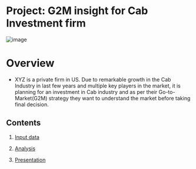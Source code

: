 # Project: G2M insight for Cab Investment firm

![image](https://user-images.githubusercontent.com/35038779/224539764-247ce784-745c-4a8a-bfc8-7b70190eaee0.png)


# Overview

- XYZ is a private firm in US. Due to remarkable growth in the Cab Industry in last few years and multiple key players in the market, it is planning for an investment in Cab industry and as per their Go-to-Market(G2M) strategy they want to understand the market before taking final decision.


## Contents

1. [Input data](https://github.com/LtvnSergey/Internship_Week_2_G2M-insight-for-Cab-Investment-firm/tree/main/data)

2. [Analysis](https://github.com/LtvnSergey/Internship_Week_2_G2M-insight-for-Cab-Investment-firm/blob/main/notebooks/week_2_g2m_insight.ipynb)

3. [Presentation](https://github.com/LtvnSergey/Internship_Week_2_G2M-insight-for-Cab-Investment-firm/blob/main/G2M_Case_Study_V1.0.pptx)
